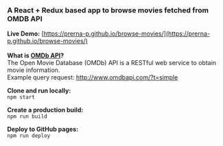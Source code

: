 ### A React + Redux based app to browse movies fetched from OMDB API

**Live Demo:** [https://prerna-p.github.io/browse-movies/](https://prerna-p.github.io/browse-movies/) <br /> <br />
**What is [OMDb API](http://www.omdbapi.com/)?** <br/>
The Open Movie Database (OMDb) API is a RESTful web service to obtain movie information. <br />
Example query request: http://www.omdbapi.com/?t=simple  <br />

**Clone and run locally:** <br />
```npm start``` <br />

**Create a production build:** <br />
```npm run build``` <br />

**Deploy to GitHub pages:** <br />
```npm run deploy``` <br />
